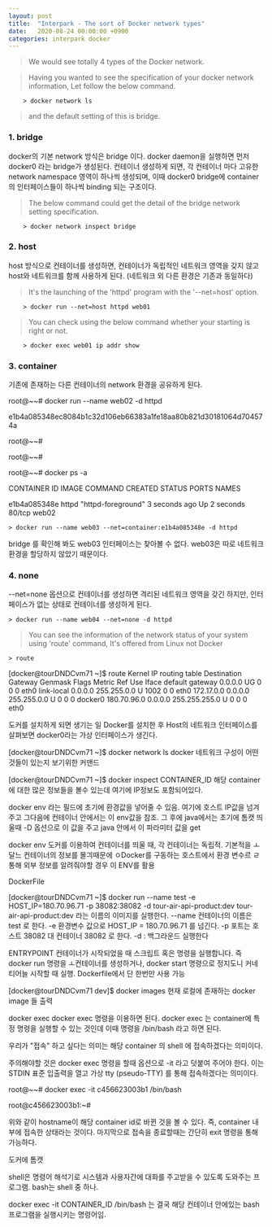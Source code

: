 ```yaml
---
layout: post
title:  "Interpark - The sort of Docker network types"
date:   2020-08-24 00:00:00 +0900
categories: interpark docker 
---
```


> We would see totally 4 types of the Docker network.

> Having you wanted to see the specification of your docker network information, Let follow the below command.

```
    > docker network ls
```

> and the default setting of this is bridge.

### 1. bridge

docker의 기본 network 방식은 bridge 이다. 
docker daemon을 실행하면 먼저 docker0 라는 bridge가 생성된다. 
컨테이너 생성하게 되면, 각 컨테이너 마다 고유한 network namespace 영역이 하나씩 생성되며, 
이때 docker0 bridge에 container의 인터페이스들이 하나씩 binding 되는 구조이다. 

> The below command could get the detail of the bridge network setting specification.

```
    > docker network inspect bridge
```

### 2. host

host 방식으로 컨테이너를 생성하면, 컨테이너가 독립적인 네트워크 영역을 갖지 않고 host와 네트워크를 함께 사용하게 된다. 
(네트워크 외 다른 환경은 기존과 동일하다)

> It's the launching of the 'httpd' program with the '--net=host' option.

```
    > docker run --net=host httpd web01
```

> You can check using the below command whether your starting is right or not.

```
    > docker exec web01 ip addr show
```

### 3. container

기존에 존재하는 다른 컨테이너의 network 환경을 공유하게 된다. 

root@~~# docker run --name web02 -d httpd

e1b4a085348ec8084b1c32d106eb66383a1fe18aa80b821d30181064d704574a

root@~~#

root@~~#

root@~~# docker ps -a

CONTAINER ID        IMAGE               COMMAND              CREATED             STATUS              PORTS               NAMES

e1b4a085348e        httpd               "httpd-foreground"   3 seconds ago       Up 2 seconds        80/tcp              web02

```
> docker run --name web03 --net=container:e1b4a085348e -d httpd
```

bridge 를 확인해 봐도 web03 인터페이스는 찾아볼 수 없다. web03은 따로 네트워크 환경을 할당하지 않았기 때문이다. 

### 4. none

--net=none 옵션으로 컨테이너를 생성하면 격리된 네트워크 영역을 갖긴 하지만, 인터페이스가 없는 상태로 컨테이너를 생성하게 된다. 

```
> docker run --name web04 --net=none -d httpd
```

> You can see the information of the network status of your system using 'route' command, It's offered from Linux not Docker

```
> route
```

[docker@tourDNDCvm71 ~]$ route
Kernel IP routing table
Destination     Gateway         Genmask         Flags Metric Ref    Use Iface
default         gateway         0.0.0.0         UG    0      0        0 eth0
link-local      0.0.0.0         255.255.0.0     U     1002   0        0 eth0
172.17.0.0      0.0.0.0         255.255.0.0     U     0      0        0 docker0
180.70.96.0     0.0.0.0         255.255.255.0   U     0      0        0 eth0


도커를 설치하게 되면 생기는 일
Docker를 설치한 후 Host의 네트워크 인터페이스를 살펴보면 docker0라는 가상 인터페이스가 생긴다.


[docker@tourDNDCvm71 ~]$ docker network ls
docker 네트워크 구성이 어떤것들이 있는지 보기위한 커맨드

[docker@tourDNDCvm71 ~]$ docker inspect CONTAINER_ID
해당 container 에 대한 많은 정보들을 볼수 있는데 여기에 IP정보도 포함되어있다.

docker env 라는 필드에 초기에 환경값을 넣어줄 수 있음. 여기에 호스트 IP값을 넘겨주고
그다음에 컨테이너 안에서는 이 env값을 참조. 그 후에 java에서는 초기에 톰캣 띄울때 -D 옵션으로 이 값을 주고
java 안에서 이 파라미터 값을 get

docker env
도커를 이용하여 컨테이너를 띄울 때, 각 컨테이너는 독립적.
기본적을 ㅗ달느 컨테이너의 정보를 몰긔때문에 ㅇDocker를 구동하는 호스트에서 환경 변수르 ㄹ통해 외부 정보를 알려줘야할 경우
이 ENV를 활용

DockerFile


[docker@tourDNDCvm71 ~]$ docker run --name test -e HOST_IP=180.70.96.71 -p 38082:38082 -d tour-air-api-product:dev
tour-air-api-product:dev 라는 이름의 이미지를 실행한다.
--name 컨테이너의 이름은 test 로 한다.
-e 환경변수 값으로 HOST_IP = 180.70.96.71 를 넘긴다.
-p 포트는 호스트 38082 대 컨테이너 38082 로 한다.
-d : 백그라운드 실행한다

ENTRYPOINT
컨테이너가 시작되었을 때 스크립트 혹은 명령을 실행합니다. 즉 docker run 명령을 ㅗ컨테이너를 생성하거나, docker start 명령으로 정지도니 커네티어늘 시작할 때 실행.
Dockerfile에서 단 한번만 사용 가능



[docker@tourDNDCvm71 dev]$ docker images
현재 로컬에 존재하는 docker image 들 출력


docker exec
docker exec 명령을 이용하면 된다.  docker exec 는 container에 특정 명령을 실행할 수 있는 것인데 이때 명령을 /bin/bash 라고 하면 된다. 

우리가 "접속" 하고 싶다는 의미는 해당 container 의 shell 에 접속하겠다는 의미이다. 

주의해야할 것은 docker exec 명령을 할때 옵션으로 -it 라고 덧붙여 주어야 한다. 이는 STDIN 표준 입출력을 열고 가상 tty (pseudo-TTY) 를 통해 접속하겠다는 의미이다. 



root@~~# docker exec -it  c456623003b1 /bin/bash

root@c456623003b1:~# 



위와 같이 hostname이 해당 container id로 바뀐 것을 볼 수 있다. 즉, container 내부에 접속한 상태라는 것이다. 
마지막으로 접속을 종료할때는 간단히 exit 명령을 통해 가능하다. 


도커에 톰캣


shell은 명령어 해석기로 시스템과 사용자간에 대화를 주고받을 수 있도록 도와주는 프로그램.
bash는 shell 중 하나.

docker exec -it CONTAINER_ID /bin/bash
는 결국 해당 컨테이너 안에있는 bash 프로그램을 실행시키는 명령어임.

